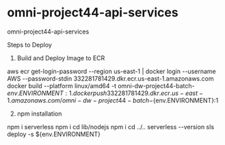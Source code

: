 # omni-project44-api-services
omni-project44-api-services


Steps to Deploy
1. Build and Deploy Image to ECR

aws ecr get-login-password --region us-east-1 | docker login --username AWS --password-stdin 332281781429.dkr.ecr.us-east-1.amazonaws.com
docker build --platform linux/amd64 -t omni-dw-project44-batch-${env.ENVIRONMENT}:1 .
docker push 332281781429.dkr.ecr.us-east-1.amazonaws.com/omni-dw-project44-batch-${env.ENVIRONMENT}:1


2. npm installation

npm i serverless
npm i
cd lib/nodejs
npm i
cd ../..
serverless --version
sls deploy -s ${env.ENVIRONMENT}